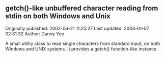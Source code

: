 ## getch()-like unbuffered character reading from stdin on both Windows and Unix 
Originally published: 2002-06-21 11:25:27 
Last updated: 2003-01-07 02:31:32 
Author: Danny Yoo 
 
A small utility class to read single characters from standard input, on both Windows and UNIX systems.  It provides a getch() function-like instance.